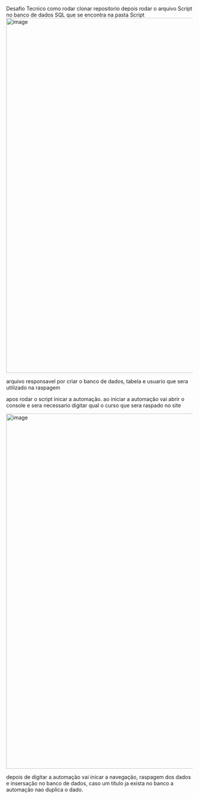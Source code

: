 Desafio Tecnico
como rodar
clonar repositorio
depois rodar o arquivo Script no banco de dados SQL que se encontra  na pasta Script
<img width="959" alt="image" src="https://github.com/user-attachments/assets/9abe555d-7945-453f-a8f5-101994c06054">

arquivo responsavel por criar o banco de dados, tabela e usuario que sera utilizado na raspagem

apos rodar o script inicar a automação.
ao iniciar a automação vai abrir o console e sera necessario digitar qual o curso que sera raspado no site

<img width="959" alt="image" src="https://github.com/user-attachments/assets/27e30669-d7c1-4e84-b431-ed170fa3bd6d">

depois de digitar a automação vai inicar a navegação, raspagem dos dados e insersação no banco de dados, caso um titulo ja exista no banco a automação nao duplica o dado.

